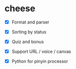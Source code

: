 # cheese

- [x] Format and parser
- [x] Sorting by status
- [x] Quiz and bonus

- [x] Support URL / voice / canvas
- [x] Python for pinyin processor
